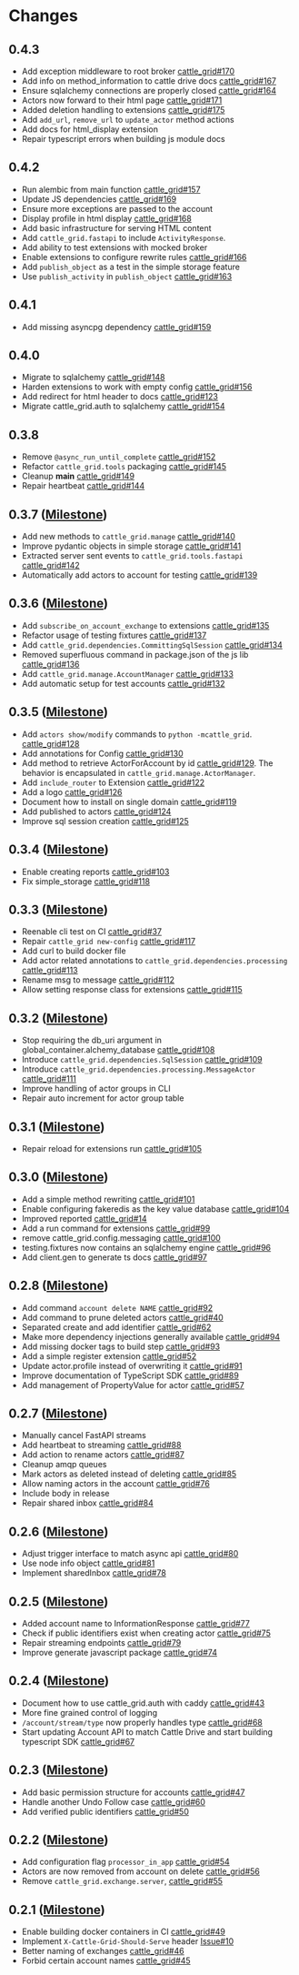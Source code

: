 # Changes

## 0.4.3

- Add exception middleware to root broker [cattle_grid#170](https://codeberg.org/bovine/cattle_grid/issues/170)
- Add info on method_information to cattle drive docs [cattle_grid#167](https://codeberg.org/bovine/cattle_grid/issues/167)
- Ensure sqlalchemy connections are properly closed [cattle_grid#164](https://codeberg.org/bovine/cattle_grid/issues/164)
- Actors now forward to their html page [cattle_grid#171](https://codeberg.org/bovine/cattle_grid/issues/171)
- Added deletion handling to extensions [cattle_grid#175](https://codeberg.org/bovine/cattle_grid/issues/175)
- Add `add_url`, `remove_url` to `update_actor` method actions
- Add docs for html_display extension
- Repair typescript errors when building js module docs

## 0.4.2

- Run alembic from main function [cattle_grid#157](https://codeberg.org/bovine/cattle_grid/issues/157)
- Update JS dependencies [cattle_grid#169](https://codeberg.org/bovine/cattle_grid/issues/169)
- Ensure more exceptions are passed to the account
- Display profile in html display [cattle_grid#168](https://codeberg.org/bovine/cattle_grid/issues/168)
- Add basic infrastructure for serving HTML content
- Add `cattle_grid.fastapi` to include `ActivityResponse`.
- Add ability to test extensions with mocked broker
- Enable extensions to configure rewrite rules [cattle_grid#166](https://codeberg.org/bovine/cattle_grid/issues/166)
- Add `publish_object` as a test in the simple storage feature
- Use `publish_activity` in `publish_object` [cattle_grid#163](https://codeberg.org/bovine/cattle_grid/issues/163)

## 0.4.1

- Add missing asyncpg dependency [cattle_grid#159](https://codeberg.org/bovine/cattle_grid/issues/159)

## 0.4.0

- Migrate to sqlalchemy [cattle_grid#148](https://codeberg.org/bovine/cattle_grid/issues/148)
- Harden extensions to work with empty config [cattle_grid#156](https://codeberg.org/bovine/cattle_grid/issues/156)
- Add redirect for html header to docs [cattle_grid#123](https://codeberg.org/bovine/cattle_grid/issues/123)
- Migrate cattle_grid.auth to sqlalchemy [cattle_grid#154](https://codeberg.org/bovine/cattle_grid/issues/154)

## 0.3.8

- Remove `@async_run_until_complete` [cattle_grid#152](https://codeberg.org/bovine/cattle_grid/issues/152)
- Refactor `cattle_grid.tools` packaging [cattle_grid#145](https://codeberg.org/bovine/cattle_grid/issues/145)
- Cleanup __main__ [cattle_grid#149](https://codeberg.org/bovine/cattle_grid/issues/149)
- Repair heartbeat [cattle_grid#144](https://codeberg.org/bovine/cattle_grid/issues/144)

## 0.3.7 ([Milestone](https://codeberg.org/bovine/cattle_grid/milestone/12186))

- Add new methods to `cattle_grid.manage` [cattle_grid#140](https://codeberg.org/bovine/cattle_grid/issues/140)
- Improve pydantic objects in simple storage [cattle_grid#141](https://codeberg.org/bovine/cattle_grid/issues/141)
- Extracted server sent events to `cattle_grid.tools.fastapi` [cattle_grid#142](https://codeberg.org/bovine/cattle_grid/issues/142)
- Automatically add actors to account for testing [cattle_grid#139](https://codeberg.org/bovine/cattle_grid/issues/139)

## 0.3.6 ([Milestone](https://codeberg.org/bovine/cattle_grid/milestone/10774))

- Add `subscribe_on_account_exchange` to extensions [cattle_grid#135](https://codeberg.org/bovine/cattle_grid/issues/135)
- Refactor usage of testing fixtures [cattle_grid#137](https://codeberg.org/bovine/cattle_grid/issues/137)
- Add `cattle_grid.dependencies.CommittingSqlSession` [cattle_grid#134](https://codeberg.org/bovine/cattle_grid/issues/134)
- Removed superfluous command in package.json of the js lib [cattle_grid#136](https://codeberg.org/bovine/cattle_grid/issues/136)
- Add `cattle_grid.manage.AccountManager` [cattle_grid#133](https://codeberg.org/bovine/cattle_grid/issues/133)
- Add automatic setup for test accounts [cattle_grid#132](https://codeberg.org/bovine/cattle_grid/issues/132)

## 0.3.5 ([Milestone](https://codeberg.org/bovine/cattle_grid/milestone/10744))

- Add `actors show/modify` commands to `python -mcattle_grid`. [cattle_grid#128](https://codeberg.org/bovine/cattle_grid/issues/128)
- Add annotations for  Config [cattle_grid#130](https://codeberg.org/bovine/cattle_grid/issues/130)
- Add method to retrieve ActorForAccount by id [cattle_grid#129](https://codeberg.org/bovine/cattle_grid/issues/129). The behavior is encapsulated in `cattle_grid.manage.ActorManager`.
- Add `include_router` to Extension [cattle_grid#122](https://codeberg.org/bovine/cattle_grid/issues/122)
- Add a logo [cattle_grid#126](https://codeberg.org/bovine/cattle_grid/issues/126)
- Document how to install on single domain [cattle_grid#119](https://codeberg.org/bovine/cattle_grid/issues/119)
- Add published to actors [cattle_grid#124](https://codeberg.org/bovine/cattle_grid/issues/124)
- Improve sql session creation [cattle_grid#125](https://codeberg.org/bovine/cattle_grid/issues/125)

## 0.3.4 ([Milestone](https://codeberg.org/bovine/cattle_grid/milestone/10739))

- Enable creating reports [cattle_grid#103](https://codeberg.org/bovine/cattle_grid/issues/103)
- Fix simple_storage [cattle_grid#118](https://codeberg.org/bovine/cattle_grid/issues/118)

## 0.3.3 ([Milestone](https://codeberg.org/bovine/cattle_grid/milestone/10591))

- Reenable cli test on CI [cattle_grid#37](https://codeberg.org/bovine/cattle_grid/issues/37)
- Repair `cattle_grid new-config` [cattle_grid#117](https://codeberg.org/bovine/cattle_grid/issues/117)
- Add curl to build docker file
- Add actor related annotations to `cattle_grid.dependencies.processing` [cattle_grid#113](https://codeberg.org/bovine/cattle_grid/issues/113)
- Rename msg to message [cattle_grid#112](https://codeberg.org/bovine/cattle_grid/issues/112)
- Allow setting response class for extensions [cattle_grid#115](https://codeberg.org/bovine/cattle_grid/issues/115)

## 0.3.2 ([Milestone](https://codeberg.org/bovine/cattle_grid/milestone/10577))

- Stop requiring the db_uri argument in global_container.alchemy_database [cattle_grid#108](https://codeberg.org/bovine/cattle_grid/issues/108)
- Introduce `cattle_grid.dependencies.SqlSession` [cattle_grid#109](https://codeberg.org/bovine/cattle_grid/issues/109)
- Introduce `cattle_grid.dependencies.processing.MessageActor` [cattle_grid#111](https://codeberg.org/bovine/cattle_grid/issues/111)
- Improve handling of actor groups in CLI
- Repair auto increment for actor group table

## 0.3.1 ([Milestone](https://codeberg.org/bovine/cattle_grid/milestone/10557))

- Repair reload for extensions run [cattle_grid#105](https://codeberg.org/bovine/cattle_grid/issues/105)

## 0.3.0 ([Milestone](https://codeberg.org/bovine/cattle_grid/milestone/10442))

- Add a simple method rewriting [cattle_grid#101](https://codeberg.org/bovine/cattle_grid/issues/101)
- Enable configuring fakeredis as the key value database [cattle_grid#104](https://codeberg.org/bovine/cattle_grid/issues/104)
- Improved reported [cattle_grid#14](https://codeberg.org/bovine/cattle_grid/issues/14)
- Add a run command for extensions [cattle_grid#99](https://codeberg.org/bovine/cattle_grid/issues/99)
- remove cattle_grid.config.messaging [cattle_grid#100](https://codeberg.org/bovine/cattle_grid/issues/100)
- testing.fixtures now contains an sqlalchemy engine [cattle_grid#96](https://codeberg.org/bovine/cattle_grid/issues/96)
- Add client.gen to generate ts docs [cattle_grid#97](https://codeberg.org/bovine/cattle_grid/issues/97)

## 0.2.8 ([Milestone](https://codeberg.org/bovine/cattle_grid/milestone/10324))

- Add command `account delete NAME` [cattle_grid#92](https://codeberg.org/bovine/cattle_grid/issues/92)
- Add command to prune deleted actors [cattle_grid#40](https://codeberg.org/bovine/cattle_grid/issues/40)
- Separated create and add identifier [cattle_grid#62](https://codeberg.org/bovine/cattle_grid/issues/62)
- Make more dependency injections generally available [cattle_grid#94](https://codeberg.org/bovine/cattle_grid/issues/94)
- Add missing docker tags to build step [cattle_grid#93](https://codeberg.org/bovine/cattle_grid/issues/93)
- Add a simple register extension [cattle_grid#52](https://codeberg.org/bovine/cattle_grid/issues/52)
- Update actor.profile instead of overwriting it [cattle_grid#91](https://codeberg.org/bovine/cattle_grid/issues/91)
- Improve documentation of TypeScript SDK [cattle_grid#89](https://codeberg.org/bovine/cattle_grid/issues/89)
- Add management of PropertyValue for actor [cattle_grid#57](https://codeberg.org/bovine/cattle_grid/issues/57)

## 0.2.7 ([Milestone](https://codeberg.org/bovine/cattle_grid/milestone/9769))

- Manually cancel FastAPI streams
- Add heartbeat to streaming [cattle_grid#88](https://codeberg.org/bovine/cattle_grid/issues/88)
- Add action to rename actors [cattle_grid#87](https://codeberg.org/bovine/cattle_grid/issues/87)
- Cleanup amqp queues
- Mark actors as deleted instead of deleting [cattle_grid#85](https://codeberg.org/bovine/cattle_grid/issues/85)
- Allow naming actors in the account [cattle_grid#76](https://codeberg.org/bovine/cattle_grid/issues/76)
- Include body in release
- Repair shared inbox [cattle_grid#84](https://codeberg.org/bovine/cattle_grid/issues/84)

## 0.2.6 ([Milestone](https://codeberg.org/bovine/cattle_grid/milestone/9700))

- Adjust trigger interface to match async api [cattle_grid#80](https://codeberg.org/bovine/cattle_grid/issues/80)
- Use node info object [cattle_grid#81](https://codeberg.org/bovine/cattle_grid/issues/81)
- Implement sharedInbox [cattle_grid#78](https://codeberg.org/bovine/cattle_grid/issues/78)

## 0.2.5 ([Milestone](https://codeberg.org/bovine/cattle_grid/milestone/9680))

- Added account name to InformationResponse [cattle_grid#77](https://codeberg.org/bovine/cattle_grid/issues/77)
- Check if public identifiers exist when creating actor [cattle_grid#75](https://codeberg.org/bovine/cattle_grid/issues/75)
- Repair streaming endpoints [cattle_grid#79](https://codeberg.org/bovine/cattle_grid/issues/79)
- Improve generate javascript package [cattle_grid#74](https://codeberg.org/bovine/cattle_grid/issues/74)

## 0.2.4 ([Milestone](https://codeberg.org/bovine/cattle_grid/milestone/9659))

- Document how to use cattle_grid.auth with caddy [cattle_grid#43](https://codeberg.org/bovine/cattle_grid/issues/43)
- More fine grained control of logging
- `/account/stream/type` now properly handles type [cattle_grid#68](https://codeberg.org/bovine/cattle_grid/issues/68)
- Start updating Account API to match Cattle Drive and start building typescript SDK [cattle_grid#67](https://codeberg.org/bovine/cattle_grid/issues/67)

## 0.2.3 ([Milestone](https://codeberg.org/bovine/cattle_grid/milestone/9654))

- Add basic permission structure for accounts [cattle_grid#47](https://codeberg.org/bovine/cattle_grid/issues/47)
- Handle another Undo Follow case [cattle_grid#60](https://codeberg.org/bovine/cattle_grid/issues/60)
- Add verified public identifiers [cattle_grid#50](https://codeberg.org/bovine/cattle_grid/issues/50)

## 0.2.2 ([Milestone](https://codeberg.org/bovine/cattle_grid/milestone/9648))

- Add configuration flag `processor_in_app` [cattle_grid#54](https://codeberg.org/bovine/cattle_grid/issues/54)
- Actors are now removed from account on delete [cattle_grid#56](https://codeberg.org/bovine/cattle_grid/issues/56)
- Remove `cattle_grid.exchange.server`, [cattle_grid#55](https://codeberg.org/bovine/cattle_grid/issues/55)

## 0.2.1 ([Milestone](https://codeberg.org/bovine/cattle_grid/milestone/9647))

- Enable building docker containers in CI [cattle_grid#49](https://codeberg.org/bovine/cattle_grid/issues/49)
- Implement `X-Cattle-Grid-Should-Serve` header [Issue#10](https://codeberg.org/bovine/cattle_grid/issues/10)
- Better naming of exchanges [cattle_grid#46](https://codeberg.org/bovine/cattle_grid/issues/46)
- Forbid certain account names [cattle_grid#45](https://codeberg.org/bovine/cattle_grid/issues/45)

